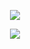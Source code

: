 <p align="center">
  <img src="https://github-readme-stats-tahakorkem.vercel.app/api?username=tahakorkem&count_private=true&show_icons=true" />
</p>
<p align="center">
  <img src="https://github-readme-stats-tahakorkem.vercel.app/api/top-langs/?username=tahakorkem&count_private=true&layout=compact&langs_count=8" />
</p>
